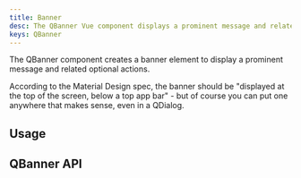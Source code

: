 ```yaml
---
title: Banner
desc: The QBanner Vue component displays a prominent message and related optional actions.
keys: QBanner
---
```

The QBanner component creates a banner element to display a prominent message and related optional actions.

According to the Material Design spec, the banner should be "displayed at the top of the screen, below a top app bar" - but of course you can put one anywhere that makes sense, even in a QDialog.

## Usage

<doc-example title="Basic" file="QBanner/Basic" />

<doc-example title="Rounded border" file="QBanner/Rounded" />

<doc-example title="With an image" file="QBanner/Image" />

<doc-example title="Inline actions" file="QBanner/Inline" />

<doc-example title="Dense" file="QBanner/Dense" />

## QBanner API
<doc-api file="QBanner" />
